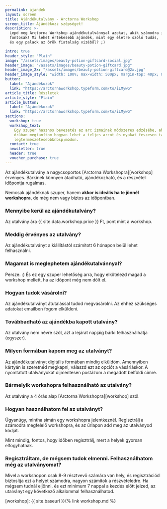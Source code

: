 ```yaml
---
permalink: ajandek
layout: screen
title: Ajándékutalvány - Arctorna Workshop
screen_title: Ajándékozz szépséget!
description: >-
  Lepd meg Arctorna Workshop ajándékutalvánnyal azokat, akik számodra igazán
  fontosak! Mi lehet értékesebb ajándék, mint egy életre szóló tudás,
  és egy palack az örök fiatalság vizéből? ;)

intro: true
header_style: "Plain"
image: "/assets/images/beauty-potion-giftcard-social.jpg"
header_image: "/assets/images/beauty-potion-giftcard.jpg"
header_image_2x: "/assets/images/beauty-potion-giftcard@2x.jpg"
header_image_style: "width: 100%; max-width: 500px; margin-top: 40px; margin-bottom: 30px;"
button:
  label: "Ajándékozok"
  link: "https://arctornaworkshop.typeform.com/to/iLMywG"
article_title: Részletek
article_style: "Plain"
article_button:
  label: "Ajándékozok"
  link: "https://arctornaworkshop.typeform.com/to/iLMywG"
sections:
  workshop: true
  workshop_text:
    Egy szuper hasznos bevezetés az arc izmainak módszeres edzésébe, ahol négy
    órában megtanítom hogyan lehet a teljes arcot és nyakat feszesen tartani a
    legtermészetesebb&nbsp;módon.
  contact: true
  newsletter: true
  header: true
  voucher_purchase: true
---
```


Az ajándékutalvány a nagycsoportos [Arctorna Workshopra][workshop] érvényes.
Bárkinek könnyen átadható, ajándékozható, és a részvétel időpontja rugalmas.

Nemcsak ajándéknak szuper, hanem **akkor is ideális ha te jönnél workshopra**,
de még nem vagy biztos az időpontban.

### Mennyibe kerül az ajándékutalvány?

Az utalvány ára {{ site.data.workshop.price }}&nbsp;Ft, pont mint a workshop.

### Meddig érvényes az utalvány?

Az ajándékutalványt a kiállítástól számított 6 hónapon belül lehet felhasználni.

### Magamat is meglephetem ajándékutalvánnyal?

Persze. :) És ez egy szuper lehetőség arra, hogy elkötelezd magad a workshop
mellett, ha az időpont még nem dőlt el.

### Hogyan tudok vásárolni?

Az ajándékutalványt átutalással tudod megvásárolni. Az ehhez szükséges
adatokat emailben fogom elküldeni.

### Továbbadható az ajándékba kapott utalvány?

Az utalvány nem névre szól, azt a lejárat napjáig bárki felhasználhatja (egyszer).

### Milyen formában kapom meg az utalványt?

Az ajándékutalványt digitális formában mindig elküldöm. Amennyiben kártyán is
szeretnéd megkapni, válaszd ezt az opciót a vásárláskor. A nyomtatott
utalványokat díjmentesen postázom a megadott belföldi címre.

### Bármelyik workshopra felhasználható az utalvány?

Az utalvány a 4 órás alap [Arctorna Workshopra][workshop] szól.

### Hogyan használhatom fel az utalványt?

Úgyanúgy, mintha simán egy workshopra jelentkeznél. Regisztrálj a számodra
megfelelő workshopra, és az űrlapon add meg az utalványod kódját.

Mint mindig, fontos, hogy időben regisztrálj, mert a helyek gyorsan elfogyhatnak.

### Regisztráltam, de mégsem tudok elmenni. Felhasználhatom még az utalványomat?

Mivel a workshopon csak 8-9 résztvevő számára van hely, és regisztrációd
biztosítja ezt a helyet számodra, nagyon számítok a részvételedre. Ha mégsem
tudnál eljönni, és ezt minimum 7 nappal a kezdés előtt jelzed, az utalványt egy
következő alkalommal felhasználhatod.


[workshop]: {{ site.baseurl }}{% link workshop.md %}
